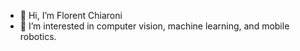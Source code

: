 - 👋 Hi, I’m Florent Chiaroni
- 👀 I’m interested in computer vision, machine learning, and mobile robotics.


<!---
- 📫 
fchiaroni/fchiaroni is a ✨ special ✨ repository because its `README.md` (this file) appears on your GitHub profile.
You can click the Preview link to take a look at your changes.
--->
